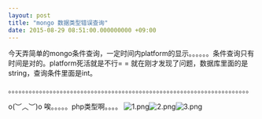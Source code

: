```yaml
---
layout: post
title: "mongo 数据类型错误查询"
date: 2015-08-29 08:51:00.000000000 +09:00
---
```


今天弄简单的mongo条件查询，一定时间内platform的显示。。。。。。条件查询只有时间是对的。platform死活就是不行= =
就在刚才发现了问题，数据库里面的是string，查询条件里面是int。 

。。。。。。。。。。。。。。。。。。。。。。。。。。。。。。。。。。。。。。。。。。。。。。。。。。。。。。。。。。。。。。。。。。。。。。

o(︶︿︶)o 唉。。。。。php类型啊。。。。
![1.png](https://o8ekw8sx0.qnssl.com/upload/201508/VIqJiQ5eqq0lfMhtTDViutNv4HT9mFC0.png "1.png")![2.png](https://o8ekw8sx0.qnssl.com/upload/201508/h6PdnZJDi3_vEEYRba3MsfGWzSiuwNs3.png "2.png")![3.png](https://o8ekw8sx0.qnssl.com/upload/201508/PARjPlUmUqwbp3sz3A4V3kxhtSjSsbBK.png "3.png")